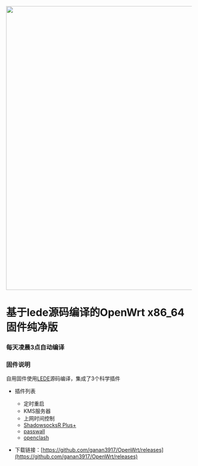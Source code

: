 
<img width="768" src="./images/openwrt.png"/>
  
# 基于lede源码编译的OpenWrt x86_64固件纯净版

### 每天凌晨3点自动编译

### 固件说明

自用固件使用[LEDE](https://github.com/coolsnowwolf/lede)源码编译，集成了3个科学插件

- 插件列表
   - 定时重启
   - KMS服务器
   - 上网时间控制
   - [ShadowsocksR Plus+](https://github.com/fw876/helloworld.git)
   - [passwall](https://github.com/xiaorouji/openwrt-passwall)
   - [openclash](https://github.com/vernesong/OpenClash)

- 下载链接：[https://github.com/ganan3917/OpenWrt/releases](https://github.com/ganan3917/OpenWrt/releases)


